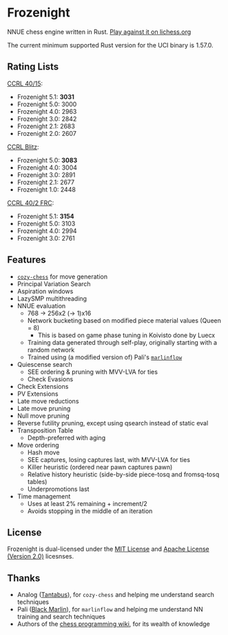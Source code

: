 # Frozenight

NNUE chess engine written in Rust. [Play against it on lichess.org][lichess]

The current minimum supported Rust version for the UCI binary is 1.57.0.

## Rating Lists

[CCRL 40/15][CCRL4040]:
- Frozenight 5.1: **3031**
- Frozenight 5.0: 3000
- Frozenight 4.0: 2963
- Frozenight 3.0: 2842
- Frozenight 2.1: 2683
- Frozenight 2.0: 2607

[CCRL Blitz][CCRL404]:
- Frozenight 5.0: **3083**
- Frozenight 4.0: 3004
- Frozenight 3.0: 2891
- Frozenight 2.1: 2677
- Frozenight 1.0: 2448

[CCRL 40/2 FRC][CCRLFRC]:
- Frozenight 5.1: **3154**
- Frozenight 5.0: 3103
- Frozenight 4.0: 2994
- Frozenight 3.0: 2761

## Features

- [`cozy-chess`] for move generation
- Principal Variation Search
- Aspiration windows
- LazySMP multithreading
- NNUE evaluation
  - 768 -> 256x2 (-> 1)x16
  - Network bucketing based on modified piece material values (Queen = 8)
    - This is based on game phase tuning in Koivisto done by Luecx
  - Training data generated through self-play, originally starting with a random network
  - Trained using (a modified version of) Pali's [`marlinflow`]
- Quiescense search
  - SEE ordering & pruning with MVV-LVA for ties
  - Check Evasions
- Check Extensions
- PV Extensions
- Late move reductions
- Late move pruning
- Null move pruning
- Reverse futility pruning, except using qsearch instead of static eval
- Transposition Table
  - Depth-preferred with aging
- Move ordering
  - Hash move
  - SEE captures, losing captures last, with MVV-LVA for ties
  - Killer heuristic (ordered near pawn captures pawn)
  - Relative history heuristic (side-by-side piece-tosq and fromsq-tosq tables)
  - Underpromotions last
- Time management
  - Uses at least 2% remaining + increment/2
  - Avoids stopping in the middle of an iteration

## License

Frozenight is dual-licensed under the [MIT License](LICENSE-MIT) and [Apache License (Version 2.0)](LICENSE-APACHE) licesnses.

## Thanks

- Analog ([Tantabus]), for `cozy-chess` and helping me understand search techniques
- Pali ([Black Marlin]), for `marlinflow` and helping me understand NN training and search techniques
- Authors of the [chess programming wiki], for its wealth of knowledge

[lichess]: https://lichess.org/@/FrozenightEngine
[`cozy-chess`]: https://github.com/analog-hors/cozy-chess
[`marlinflow`]: https://github.com/dsekercioglu/marlinflow
[Tantabus]: https://github.com/analog-hors/tantabus
[Black Marlin]: https://github.com/dsekercioglu/blackmarlin
[chess programming wiki]: https://www.chessprogramming.org/Main_Page
[CCRL4040]: https://ccrl.chessdom.com/ccrl/4040/cgi/engine_details.cgi?eng=Frozenight%205.1.0%2064-bit
[CCRL404]: https://ccrl.chessdom.com/ccrl/404/cgi/engine_details.cgi?eng=Frozenight%205.0.0%2064-bit
[CCRLFRC]: https://ccrl.chessdom.com/ccrl/404FRC/cgi/engine_details.cgi?eng=Frozenight%205.1.0
